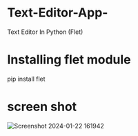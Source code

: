 # Text-Editor-App-
Text Editor In Python (Flet)
# Installing flet module
pip install flet
# screen shot
![Screenshot 2024-01-22 161942](https://github.com/prathameshvpawale/Text-Editor-App-/assets/125587523/528e1dba-95d6-4733-a5f5-42a9d855035c)
